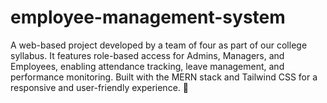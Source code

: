 # employee-management-system
A web-based project developed by a team of four as part of our college syllabus. It features role-based access for Admins, Managers, and Employees, enabling attendance tracking, leave management, and performance monitoring. Built with the MERN stack and Tailwind CSS for a responsive and user-friendly experience. 🚀
